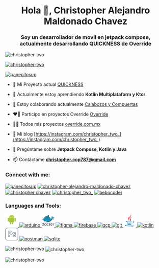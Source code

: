 <h1 align="center">Hola 👋, Christopher Alejandro Maldonado Chavez</h1>
<h3 align="center">Soy un desarrollador de movil en jetpack compose, actualmente desarrollando QUICKNESS de Override</h3>

<p align="left"> <img src="https://komarev.com/ghpvc/?username=christopher-two&label=Profile%20views&color=0e75b6&style=flat" alt="christopher-two" /> </p>

<p align="left"> <a href="https://github.com/ryo-ma/github-profile-trophy"><img src="https://github-profile-trophy.vercel.app/?username=christopher-two" alt="christopher-two" /></a> </p>

<p align="left"> <a href="https://twitter.com/panecitosup" target="blank"><img src="https://img.shields.io/twitter/follow/panecitosup?logo=twitter&style=for-the-badge" alt="panecitosup" /></a> </p>

- 💙 Mi Proyecto actual [QUICKNESS](https://github.com/Quickness-dev)

- 🌱 Actualmente estoy aprendiendo **Kotlin Multiplataform y Ktor**

- 📕 Estoy colaborando actualmente [Calabozos y Compuertas](https://github.com/override-student/logic_gates_book_KMM)

- ❤️‍🔥 Participo en proyectos Override [Override](https://github.com/Override-Software-Solutions)

- 👨‍💻 Todos mis proyectos [override.com.mx](override.com.mx)

- 📝 Mi blog [https://instagram.com/christopher_two_](https://instagram.com/christopher_two_)

- 💬 Pregúntame sobre **Jetpack Compose, Kotlin y Java**

- 📫 Contáctame **christopher.cop787@gmail.com**

<h3 align="left">Connect with me:</h3>
<p align="left">
<a href="https://twitter.com/panecitosup" target="blank"><img align="center" src="https://raw.githubusercontent.com/rahuldkjain/github-profile-readme-generator/master/src/images/icons/Social/twitter.svg" alt="panecitosup" height="30" width="40" /></a>
<a href="https://linkedin.com/in/christopher-alejandro-maldonado-chavez" target="blank"><img align="center" src="https://raw.githubusercontent.com/rahuldkjain/github-profile-readme-generator/master/src/images/icons/Social/linked-in-alt.svg" alt="christopher-alejandro-maldonado-chavez" height="30" width="40" /></a>
<a href="https://fb.com/christopher chavez" target="blank"><img align="center" src="https://raw.githubusercontent.com/rahuldkjain/github-profile-readme-generator/master/src/images/icons/Social/facebook.svg" alt="christopher chavez" height="30" width="40" /></a>
<a href="https://instagram.com/christopher_two_" target="blank"><img align="center" src="https://raw.githubusercontent.com/rahuldkjain/github-profile-readme-generator/master/src/images/icons/Social/instagram.svg" alt="christopher_two_" height="30" width="40" /></a>
<a href="https://www.youtube.com/c/bebocoder" target="blank"><img align="center" src="https://raw.githubusercontent.com/rahuldkjain/github-profile-readme-generator/master/src/images/icons/Social/youtube.svg" alt="bebocoder" height="30" width="40" /></a>
</p>

<h3 align="left">Languages and Tools:</h3>
<p align="left"> <a href="https://developer.android.com" target="_blank" rel="noreferrer"> <img src="https://raw.githubusercontent.com/devicons/devicon/master/icons/android/android-original-wordmark.svg" alt="android" width="40" height="40"/> </a> <a href="https://www.arduino.cc/" target="_blank" rel="noreferrer"> <img src="https://cdn.worldvectorlogo.com/logos/arduino-1.svg" alt="arduino" width="40" height="40"/> </a> <a href="https://www.docker.com/" target="_blank" rel="noreferrer"> <img src="https://raw.githubusercontent.com/devicons/devicon/master/icons/docker/docker-original-wordmark.svg" alt="docker" width="40" height="40"/> </a> <a href="https://www.figma.com/" target="_blank" rel="noreferrer"> <img src="https://www.vectorlogo.zone/logos/figma/figma-icon.svg" alt="figma" width="40" height="40"/> </a> <a href="https://firebase.google.com/" target="_blank" rel="noreferrer"> <img src="https://www.vectorlogo.zone/logos/firebase/firebase-icon.svg" alt="firebase" width="40" height="40"/> </a> <a href="https://cloud.google.com" target="_blank" rel="noreferrer"> <img src="https://www.vectorlogo.zone/logos/google_cloud/google_cloud-icon.svg" alt="gcp" width="40" height="40"/> </a> <a href="https://git-scm.com/" target="_blank" rel="noreferrer"> <img src="https://www.vectorlogo.zone/logos/git-scm/git-scm-icon.svg" alt="git" width="40" height="40"/> </a> <a href="https://www.java.com" target="_blank" rel="noreferrer"> <img src="https://raw.githubusercontent.com/devicons/devicon/master/icons/java/java-original.svg" alt="java" width="40" height="40"/> </a> <a href="https://kotlinlang.org" target="_blank" rel="noreferrer"> <img src="https://www.vectorlogo.zone/logos/kotlinlang/kotlinlang-icon.svg" alt="kotlin" width="40" height="40"/> </a> <a href="https://www.photoshop.com/en" target="_blank" rel="noreferrer"> <img src="https://raw.githubusercontent.com/devicons/devicon/master/icons/photoshop/photoshop-line.svg" alt="photoshop" width="40" height="40"/> </a> <a href="https://postman.com" target="_blank" rel="noreferrer"> <img src="https://www.vectorlogo.zone/logos/getpostman/getpostman-icon.svg" alt="postman" width="40" height="40"/> </a> <a href="https://www.sqlite.org/" target="_blank" rel="noreferrer"> <img src="https://www.vectorlogo.zone/logos/sqlite/sqlite-icon.svg" alt="sqlite" width="40" height="40"/> </a> </p>

<p><img align="left" src="https://github-readme-stats.vercel.app/api/top-langs?username=christopher-two&show_icons=true&locale=en&layout=compact" alt="christopher-two" /></p>

<p>&nbsp;<img align="center" src="https://github-readme-stats.vercel.app/api?username=christopher-two&show_icons=true&locale=en" alt="christopher-two" /></p>

<p><img align="center" src="https://github-readme-streak-stats.herokuapp.com/?user=christopher-two&" alt="christopher-two" /></p>

